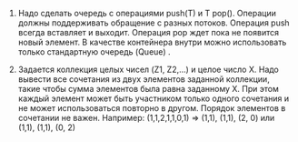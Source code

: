 1. Надо сделать очередь с операциями push(T) и T pop(). Операции должны поддерживать обращение с разных потоков. Операция push всегда вставляет и выходит. Операция pop ждет пока не появится новый элемент. В качестве контейнера внутри можно использовать только стандартную очередь (Queue) . 

2. Задается коллекция целых чисел (Z1, Z2,…) и целое число Х. Надо вывести все сочетания из двух элементов заданной коллекции, такие чтобы сумма элементов была равна заданному Х. При этом каждый элемент может быть участником только одного сочетания и не может использоваться повторно в другом. Порядок элементов в сочетании не важен.
Например: (1,1,2,1,1,0,1) => (1,1), (1,1), (2, 0)  или (1,1), (1,1), (0, 2)
